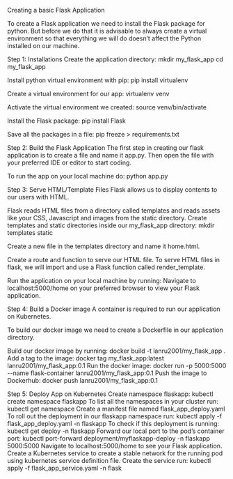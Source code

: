Creating a basic Flask Application

To create a Flask application we need to install the Flask package for python. But before we do that it is advisable to always create a virtual environment so that everything we will do doesn’t affect the Python installed on our machine.

Step 1: Installations
Create the application directory:
mkdir my_flask_app
cd my_flask_app

Install python virtual environment with pip: 
pip install virtualenv

Create a virtual environment for our app:
virtualenv venv

Activate the virtual environment we created:
source venv/bin/activate

Install the Flask package:
pip install Flask

Save all the packages in a file:
pip freeze > requirements.txt

Step 2: Build the Flask Application
The first step in creating our flask application is to create a file and name it app.py. Then open the file with your preferred IDE or editor to start coding.

To run the app on your local machine do:
python app.py

Step 3: Serve HTML/Template Files
Flask allows us to display contents to our users with HTML.

Flask reads HTML files from a directory called templates and reads assets like your CSS, Javascript and images from the static directory.
Create templates and static directories inside our my_flask_app directory:
mkdir templates static

Create a new file in the templates directory and name it home.html.

Create a route and function to serve our HTML file. To serve HTML files in flask, we will import and use a Flask function called render_template.

Run the application on your local machine by running:
Navigate to localhost:5000/home on your preferred browser to view your Flask application.

Step 4: Build a Docker image
A container is required to run our application on Kubernetes.

To build our docker image we need to create a Dockerfile in our application directory.

Build our docker image by running: docker build -t lanru2001/my_flask_app .
Add a tag to the image: docker tag my_flask_app:latest lanru2001/my_flask_app:0.1
Run the docker image: docker run -p 5000:5000 --name flask-container  lanru2001/my_flask_app:0.1
Push the image to Dockerhub: docker push lanru2001/my_flask_app:0.1

Step 5: Deploy App on Kubernetes
Create namespace flaskapp: kubectl create namespace flaskapp
To list all the namespaces in your cluster run: kubectl get namespace
Create a manifest file named flask_app_deploy.yaml
To roll out the deployment in our flaskapp namespace run: kubectl apply -f flask_app_deploy.yaml -n flaskapp
To check if this deployment is running: kubectl get deploy -n flaskapp
Forward our local port to the pod’s container port: kubectl port-forward deployment/myflaskapp-deploy -n flaskapp 5000:5000
Navigate to localhost:5000/home to see your Flask application.
Create a Kubernetes service to create a stable network for the running pod using kubernetes service definition file.
Create the service run: kubectl apply -f flask_app_service.yaml -n flask
